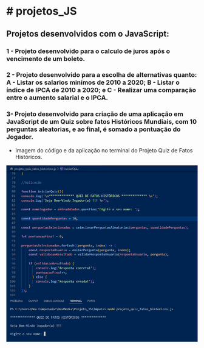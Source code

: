 <h1># projetos_JS</h1>
<h2>Projetos desenvolvidos com o JavaScript:</h2>
<h3>1 - Projeto desenvolvido para o calculo de juros após o vencimento de um boleto.</h3>
<h3>2 - Projeto desenvolvido para a escolha de alternativas quanto: A - Listar os salarios minímos de 2010 a 2020; B - Listar o índice de IPCA de 2010 a 2020; e C - Realizar uma comparação entre o aumento salarial e o IPCA.</h3>
<h3>3- Projeto desenvolvido para criação de uma aplicação em JavaScript de um Quiz sobre fatos Históricos Mundiais, com 10 perguntas aleatorias, e ao final, é somado a pontuação do Jogador.</h3>

* Imagem do código e da aplicação no terminal do Projeto Quiz de Fatos Históricos.
<img src="https://github.com/lipenspereira39/projetos_JS/blob/main/projetos%20Javascript/Captura%20de%20tela%203%202024-10-25%20113904.png" alt="Imagem do código e da aplicação no terminal">
